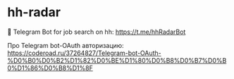 # hh-radar
🤖 Telegram Bot for job search on hh: https://t.me/hhRadarBot



Про Telegram bot-OAuth авторизацию:
https://coderoad.ru/37264827/Telegram-bot-OAuth-%D0%B0%D0%B2%D1%82%D0%BE%D1%80%D0%B8%D0%B7%D0%B0%D1%86%D0%B8%D1%8F